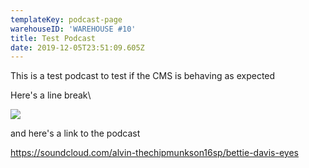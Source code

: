 ```yaml
---
templateKey: podcast-page
warehouseID: 'WAREHOUSE #10'
title: Test Podcast
date: 2019-12-05T23:51:09.605Z
---
```

This is a test podcast to test if the CMS is behaving as expected

Here's a line break\

![](/img/upload3.jpg)

and here's a link to the podcast

https://soundcloud.com/alvin-thechipmunkson16sp/bettie-davis-eyes
